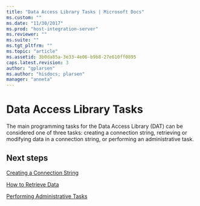 ```yaml
---
title: "Data Access Library Tasks | Microsoft Docs"
ms.custom: ""
ms.date: "11/30/2017"
ms.prod: "host-integration-server"
ms.reviewer: ""
ms.suite: ""
ms.tgt_pltfrm: ""
ms.topic: "article"
ms.assetid: 3b0da85a-3e33-4e06-b9b8-27e610ff0895
caps.latest.revision: 3
author: "gplarsen"
ms.author: "hisdocs; plarsen"
manager: "anneta"
---
```

# Data Access Library Tasks
The main programming tasks for the Data Access Library (DAT) can be considered one of three tasks: creating a connection string, retrieving or modifying data in a connection string, or performing an administrative task.  
  
## Next steps
 [Creating a Connection String](../core/creating-a-connection-string1.md)  
  
 [How to Retrieve Data](../core/how-to-retrieve-data2.md)  
  
 [Performing Administrative Tasks](../core/performing-administrative-tasks1.md)  
  
